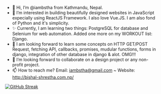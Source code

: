 - 👋 Hi, I’m @iambstha from Kathmandu, Nepal.
- 👀 I’m interested in building beautifully designed websites in JavaScript expecially using ReactJS Framework. I also love Vue.JS. I am also fond of Python and it's simplicity.
- ✨ Currently, I am learning two things: PostgreSQL for database and Selenium for web automation. Added one more on my WORKOUT list: Django. 
- 🌱 I am looking forward to learn some concepts on HTTP GET/POST Request, fetching API, callbacks, promises, mudular functions, forms in django, integration of other database in django & alot. OMG!!!
- 💞️ I’m looking forward to collaborate on a design project or any non-profit project.
- 📫 How to reach me? Email: iambstha@gmail.com ~ Website: http://bishal-shrestha.com.np/

<!---
iambstha/iambstha is a ✨ special ✨ repository because its `README.md` (this file) appears on your GitHub profile.
You can click the Preview link to take a look at your changes.
--->
[![GitHub Streak](https://streak-stats.demolab.com/?user=iambstha)](https://git.io/streak-stats)
